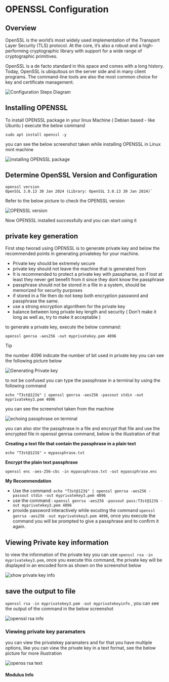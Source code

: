 # OPENSSL Configuration 

## Overview 
OpenSSL is the world’s most widely used implementation of the Transport Layer Security (TLS) protocol. At the core, it’s also a robust and a high-performing cryptographic library with support for a wide range of cryptographic primitives.

OpenSSL is a de facto standard in this space and comes with a long history. 
Today, OpenSSL is ubiquitous on the server side and in many client programs. 
The command-line tools are also the most common choice for key and certificate management. 

![Configuration Steps Diagram](https://github.com/alsaeedi2007/OpenSSL/blob/main/Certificate%20Steps%20.png)


## Installing OPENSSL 
To install OPENSSL package in your linux Machine ( Debian based - like Ubuntu ) execute the below command

```
sudo apt install openssl -y
```
you can see the below screenshot taken while installing OPENSSL in Linux mint machine

![installing OPENSSL package](https://github.com/alsaeedi2007/OpenSSL/blob/main/openssl%20installation.png)
## Determine OpenSSL Version and Configuration

```
openssl version 
OpenSSL 3.0.13 30 Jan 2024 (Library: OpenSSL 3.0.13 30 Jan 2024)`
```
Refer to the below picture to check the OPENSSL version 

![OPENSSL version](https://github.com/alsaeedi2007/OpenSSL/blob/main/openssl%20version.png)

Now OPENSSL installed successfully and you can start using it

## private key generation 
First step tworad using OPENSSL is to generate private key and below the recommended points in generating privatekey for your machine.

- Private key should be extremely secure
- private key should not leave the machine that is generated from
- It is recommended to protect a private key with passpharse, so if lost at least they never get benefit from it since they dont know the passphrase
- passphrase should not be stored in a file in a system, should be memorized for security purposes
- if stored in a file then do not keep both encryption password and passphrase the same.
- use a strong encryption algorithem for the private key
- balance between long private key length and security ( Don't make it long as well as, try to make it acceptable ) 

to generate a private key, execute the below command:

```
openssl genrsa -aes256 -out myprivatekey.pem 4096

```
> [!tip] 
the number 4096 indicate the number of bit used in private key 
you can see the following picture below 

![Generating Private key ](https://github.com/alsaeedi2007/OpenSSL/blob/main/openssl%20genrsa.png)

to not be confused you can type the passphrase in a terminal by using the following command 
```
echo "T3st@123$" | openssl genrsa -aes256 -passout stdin -out myprivatekey3.pem 4096
```
you can see the screenshot taken from the machine

![echoing passphrase on terminal](https://github.com/alsaeedi2007/OpenSSL/blob/main/openssl%20passout%20example.png)

you can also stor the passphrase in a file and encrypt that file and use the encrypted file in openssl genrsa command, below is the illustration of that

**Creating a text file that contain the passphrase in a plain text** 
```
echo "T3st@123$" > mypassphrase.txt
```
**Encrypt the plain text passphrase**
```
openssl enc -aes-256-cbc -in mypassphrase.txt -out mypassphrase.enc
```

**My Recommendation** 
- Use the command: ``` echo "T3st@123$" | openssl genrsa -aes256 -passout stdin -out myprivatekey3.pem 4096 ```
- use the command : ``` openssl genrsa -aes256 -passout pass:T3st@123$ -out myprivatekey3.pem 4096 ```
- provide password interactively while excuting the command ``` openssl genrsa -aes256 -out myprivatekey3.pem 4096 ```, once you execute the command you will be prompted to give a passphrase and to confirm it again.

  






  

 

## Viewing Private key information 

to view the information of the private key you can use ``` openssl rsa -in myprivatekey3.pem ```, once you execute this command, the private key will be displayed in an encoded form as shown on the screenshot below 

![show private key info](https://github.com/alsaeedi2007/OpenSSL/blob/main/opessl%20rsa%2001.png)


## save the output to file 

``` openssl rsa -in myprivatekey3.pem -out myprivatekeyinfo ``` , you can see the output of the command in the below screenshot 

![openssl rsa info](https://github.com/alsaeedi2007/OpenSSL/blob/main/openssl%20rsa%2002.png) 



### Viewing private key paramaters 

you can view the privatekey paramaters and for that you have multiple options, like you can view the private key in a text format, see the below picture for more illustration 

![openss rsa text](https://github.com/alsaeedi2007/OpenSSL/blob/main/openssl%20rsa%2009.png)



#### Modulus Info 



